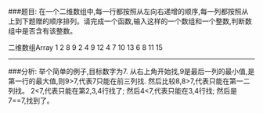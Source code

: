 ###题目:
在一个二维数组中,每一行都按照从左向右递增的顺序,每一列都按照从上到下题赠的顺序排列。请完成一个函数,输入这样的一个数组和一个整数,判断数组中是否含有该整数。

二维数组Array
1   2   8   9
2   4   9   12
4   7   10  13
6   8   11  15

---
###分析:
举个简单的例子,目标数字为7.
从右上角开始找,9是最后一列的最小值,是第一行的最大值,则9>7,代表7只能在前三列找.
然后比较8,8>7,代表只能在第一二列找。
2<7,代表只能在第2,3,4行找了;
然后4<7,代表只能在3,4行找;
然后是7==7,找到了。

